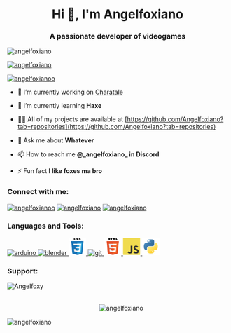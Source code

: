 <h1 align="center">Hi 👋, I'm Angelfoxiano</h1>
<h3 align="center">A passionate developer of videogames</h3>

<p align="left"> <img src="https://komarev.com/ghpvc/?username=angelfoxiano&label=Profile%20views&color=0e75b6&style=flat" alt="angelfoxiano" /> </p>

<p align="left"> <a href="https://github.com/ryo-ma/github-profile-trophy"><img src="https://github-profile-trophy.vercel.app/?username=angelfoxiano" alt="angelfoxiano" /></a> </p>

<p align="left"> <a href="https://twitter.com/angelfoxianoo" target="blank"><img src="https://img.shields.io/twitter/follow/angelfoxianoo?logo=twitter&style=for-the-badge" alt="angelfoxianoo" /></a> </p>

- 🔭 I’m currently working on [Charatale](https://github.com/Angelfoxy28/Charatale)

- 🌱 I’m currently learning **Haxe**

- 👨‍💻 All of my projects are available at [https://github.com/Angelfoxiano?tab=repositories](https://github.com/Angelfoxiano?tab=repositories)

- 💬 Ask me about **Whatever**

- 📫 How to reach me **@\_angelfoxiano\_ in Discord**

- ⚡ Fun fact **I like foxes ma bro**

<h3 align="left">Connect with me:</h3>
<p align="left">
<a href="https://twitter.com/angelfoxianoo" target="blank"><img align="center" src="https://raw.githubusercontent.com/rahuldkjain/github-profile-readme-generator/master/src/images/icons/Social/twitter.svg" alt="angelfoxianoo" height="30" width="40" /></a>
<a href="https://instagram.com/angelfoxiano" target="blank"><img align="center" src="https://raw.githubusercontent.com/rahuldkjain/github-profile-readme-generator/master/src/images/icons/Social/instagram.svg" alt="angelfoxiano" height="30" width="40" /></a>
<a href="https://www.youtube.com/c/angelfoxiano" target="blank"><img align="center" src="https://raw.githubusercontent.com/rahuldkjain/github-profile-readme-generator/master/src/images/icons/Social/youtube.svg" alt="angelfoxiano" height="30" width="40" /></a>
</p>

<h3 align="left">Languages and Tools:</h3>
<p align="left"> <a href="https://www.arduino.cc/" target="_blank" rel="noreferrer"> <img src="https://cdn.worldvectorlogo.com/logos/arduino-1.svg" alt="arduino" width="40" height="40"/> </a> <a href="https://www.blender.org/" target="_blank" rel="noreferrer"> <img src="https://download.blender.org/branding/community/blender_community_badge_white.svg" alt="blender" width="40" height="40"/> </a> <a href="https://www.w3schools.com/css/" target="_blank" rel="noreferrer"> <img src="https://raw.githubusercontent.com/devicons/devicon/master/icons/css3/css3-original-wordmark.svg" alt="css3" width="40" height="40"/> </a> <a href="https://git-scm.com/" target="_blank" rel="noreferrer"> <img src="https://www.vectorlogo.zone/logos/git-scm/git-scm-icon.svg" alt="git" width="40" height="40"/> </a> <a href="https://www.w3.org/html/" target="_blank" rel="noreferrer"> <img src="https://raw.githubusercontent.com/devicons/devicon/master/icons/html5/html5-original-wordmark.svg" alt="html5" width="40" height="40"/> </a> <a href="https://developer.mozilla.org/en-US/docs/Web/JavaScript" target="_blank" rel="noreferrer"> <img src="https://raw.githubusercontent.com/devicons/devicon/master/icons/javascript/javascript-original.svg" alt="javascript" width="40" height="40"/> </a> <a href="https://www.python.org" target="_blank" rel="noreferrer"> <img src="https://raw.githubusercontent.com/devicons/devicon/master/icons/python/python-original.svg" alt="python" width="40" height="40"/> </a> </p>

<h3 align="left">Support:</h3>
<p><a href="https://ko-fi.com/Angelfoxydev"> <img align="left" src="https://cdn.ko-fi.com/cdn/kofi3.png?v=3" height="50" width="210" alt="Angelfoxy" /></a></p><br><br>

<p><img align="center" src="https://github-readme-stats.vercel.app/api/top-langs?username=angelfoxiano&show_icons=true&locale=en&layout=compact" alt="angelfoxiano" /></p>

<p><img align="center" src="https://github-readme-streak-stats.herokuapp.com/?user=angelfoxiano&" alt="angelfoxiano" /></p>
